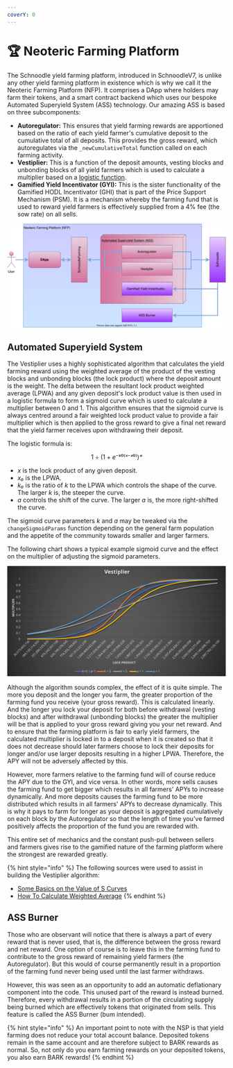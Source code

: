 ```yaml
---
coverY: 0
---
```


# 🏆 Neoteric Farming Platform

The Schnoodle yield farming platform, introduced in SchnoodleV7, is unlike any other yield farming platform in existence which is why we call it the Neoteric Farming Platform (NFP). It comprises a DApp where holders may farm their tokens, and a smart contract backend which uses our bespoke Automated Superyield System (ASS) technology. Our amazing ASS is based on three subcomponents:

* **Autoregulator:** This ensures that yield farming rewards are apportioned based on the ratio of each yield farmer's cumulative deposit to the cumulative total of all deposits. This provides the gross reward, which autoregulates via the `_newCumulativeTotal` function called on each farming activity.
* **Vestiplier:** This is a function of the deposit amounts, vesting blocks and unbonding blocks of all yield farmers which is used to calculate a multiplier based on a [logistic function](https://en.wikipedia.org/wiki/Logistic\_function).
* **Gamified Yield Incentivator (GYI):** This is the sister functionality of the Gamified HODL Incentivator (GHI) that is part of the Price Support Mechanism (PSM). It is a mechanism whereby the farming fund that is used to reward yield farmers is effectively supplied from a 4% fee (the sow rate) on all sells.

![NFP Components](../.gitbook/assets/nfp-components.svg)

## Automated Superyield System

The Vestiplier uses a highly sophisticated algorithm that calculates the yield farming reward using the weighted average of the product of the vesting blocks and unbonding blocks (the lock product) where the deposit amount is the weight. The delta between the resultant lock product weighted average (LPWA) and any given deposit's lock product value is then used in a logistic formula to form a sigmoid curve which is used to calculate a multiplier between 0 and 1. This algorithm ensures that the sigmoid curve is always centred around a fair weighted lock product value to provide a fair multiplier which is then applied to the gross reward to give a final net reward that the yield farmer receives upon withdrawing their deposit.

The logistic formula is:

$$
1 ÷ (1 + e⁻ᵏ⁰⁽ˣ⁻ˣ⁰⁾)ᵃ
$$

* _x_ is the lock product of any given deposit.
* _x₀_ is the LPWA.
* _k₀_ is the ratio of _k_ to the LPWA which controls the shape of the curve. The larger _k_ is, the steeper the curve.
* _a_ controls the shift of the curve. The larger _a_ is, the more right-shifted the curve.

The sigmoid curve parameters _k_ and _a_ may be tweaked via the `changeSigmoidParams` function depending on the general farm population and the appetite of the community towards smaller and larger farmers.

The following chart shows a typical example sigmoid curve and the effect on the multiplier of adjusting the sigmoid parameters.

![Vestiplier chart with varying sigmoid parameters](../.gitbook/assets/vestiplier-chart.svg)

Although the algorithm sounds complex, the effect of it is quite simple. The more you deposit and the longer you farm, the greater proportion of the farming fund you receive (your gross reward). This is calculated linearly. And the longer you lock your deposit for both before withdrawal (vesting blocks) and after withdrawal (unbonding blocks) the greater the multiplier will be that is applied to your gross reward giving you your net reward. And to ensure that the farming platform is fair to early yield farmers, the calculated multiplier is locked in to a deposit when it is created so that it does not decrease should later farmers choose to lock their deposits for longer and/or use larger deposits resulting in a higher LPWA. Therefore, the APY will not be adversely affected by this.

However, more farmers relative to the farming fund will of course reduce the APY due to the GYI, and vice versa. In other words, more sells causes the farming fund to get bigger which results in all farmers' APYs to increase dynamically. And more deposits causes the farming fund to be more distributed which results in all farmers' APYs to decrease dynamically. This is why it pays to farm for longer as your deposit is aggregated cumulatively on each block by the Autoregulator so that the length of time you've farmed positively affects the proportion of the fund you are rewarded with.

This entire set of mechanics and the constant push-pull between sellers and farmers gives rise to the gamified nature of the farming platform where the strongest are rewarded greatly.

{% hint style="info" %}
The following sources were used to assist in building the Vestiplier algorithm:

* [Some Basics on the Value of S Curves](https://blog.arkieva.com/basics-on-s-curves/)
* [How To Calculate Weighted Average](https://www.indeed.com/career-advice/career-development/how-to-calculate-weighted-average)
{% endhint %}

## ASS Burner

Those who are observant will notice that there is always a part of every reward that is never used, that is, the difference between the gross reward and net reward. One option of course is to leave this in the farming fund to contribute to the gross reward of remaining yield farmers (the Autoregulator). But this would of course permanently result in a proportion of the farming fund never being used until the last farmer withdraws.

However, this was seen as an opportunity to add an automatic deflationary component into the code. This unused part of the reward is instead burned. Therefore, every withdrawal results in a portion of the circulating supply being burned which are effectively tokens that originated from sells. This feature is called the ASS Burner (bum intended).

{% hint style="info" %}
An important point to note with the NSP is that yield farming does not reduce your total account balance. Deposited tokens remain in the same account and are therefore subject to BARK rewards as normal. So, not only do you earn farming rewards on your deposited tokens, you also earn BARK rewards!
{% endhint %}
